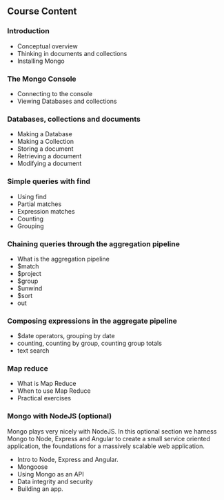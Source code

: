

## Course Content


### Introduction
* Conceptual overview
* Thinking in documents and collections
* Installing Mongo

### The Mongo Console

* Connecting to the console
* Viewing Databases and collections

### Databases, collections and documents

* Making a Database
* Making a Collection
* Storing a document
* Retrieving a document
* Modifying a document

### Simple queries with find

* Using find
* Partial matches
* Expression matches
* Counting
* Grouping

### Chaining queries through the aggregation pipeline

* What is the aggregation pipeline
* $match
* $project
* $group
* $unwind
* $sort
* out

### Composing expressions in the aggregate pipeline

* $date operators, grouping by date
* counting, counting by group, counting group totals
* text search

### Map reduce

* What is Map Reduce
* When to use Map Reduce
* Practical exercises

### Mongo with NodeJS (optional)

Mongo plays very nicely with NodeJS. In this optional section we harness Mongo to Node, Express and Angular to create a small service oriented application, the foundations for a massively scalable web application.

* Intro to Node, Express and Angular.
* Mongoose
* Using Mongo as an API
* Data integrity and security
* Building an app.
